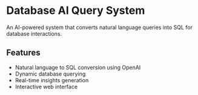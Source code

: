 # Database AI Query System

An AI-powered system that converts natural language queries into SQL for database interactions.

## Features
- Natural language to SQL conversion using OpenAI
- Dynamic database querying
- Real-time insights generation
- Interactive web interface
